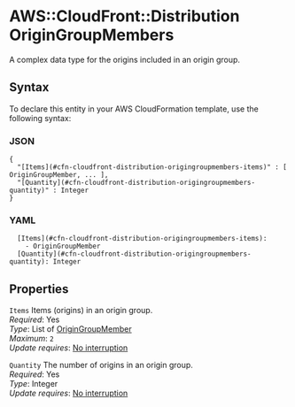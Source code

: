 # AWS::CloudFront::Distribution OriginGroupMembers<a name="aws-properties-cloudfront-distribution-origingroupmembers"></a>

A complex data type for the origins included in an origin group\.

## Syntax<a name="aws-properties-cloudfront-distribution-origingroupmembers-syntax"></a>

To declare this entity in your AWS CloudFormation template, use the following syntax:

### JSON<a name="aws-properties-cloudfront-distribution-origingroupmembers-syntax.json"></a>

```
{
  "[Items](#cfn-cloudfront-distribution-origingroupmembers-items)" : [ OriginGroupMember, ... ],
  "[Quantity](#cfn-cloudfront-distribution-origingroupmembers-quantity)" : Integer
}
```

### YAML<a name="aws-properties-cloudfront-distribution-origingroupmembers-syntax.yaml"></a>

```
  [Items](#cfn-cloudfront-distribution-origingroupmembers-items):
    - OriginGroupMember
  [Quantity](#cfn-cloudfront-distribution-origingroupmembers-quantity): Integer
```

## Properties<a name="aws-properties-cloudfront-distribution-origingroupmembers-properties"></a>

`Items` <a name="cfn-cloudfront-distribution-origingroupmembers-items"></a>
Items \(origins\) in an origin group\.  
_Required_: Yes  
_Type_: List of [OriginGroupMember](aws-properties-cloudfront-distribution-origingroupmember.md)  
_Maximum_: `2`  
_Update requires_: [No interruption](https://docs.aws.amazon.com/AWSCloudFormation/latest/UserGuide/using-cfn-updating-stacks-update-behaviors.html#update-no-interrupt)

`Quantity` <a name="cfn-cloudfront-distribution-origingroupmembers-quantity"></a>
The number of origins in an origin group\.  
_Required_: Yes  
_Type_: Integer  
_Update requires_: [No interruption](https://docs.aws.amazon.com/AWSCloudFormation/latest/UserGuide/using-cfn-updating-stacks-update-behaviors.html#update-no-interrupt)
